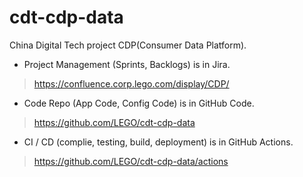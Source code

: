 # cdt-cdp-data
China Digital Tech project CDP(Consumer Data Platform).
- Project Management (Sprints, Backlogs) is in Jira.
> https://confluence.corp.lego.com/display/CDP/
- Code Repo (App Code, Config Code) is in GitHub Code.
> https://github.com/LEGO/cdt-cdp-data
- CI / CD (complie, testing, build, deployment) is in GitHub Actions.
> https://github.com/LEGO/cdt-cdp-data/actions
